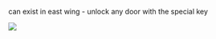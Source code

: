 can exist in east wing - unlock any door with the special key

![](https://i.imgur.com/GuRQWtl.jpeg)
